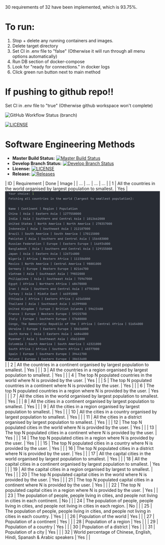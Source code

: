 30 requirements of 32 have been implemented, which is 93.75%.

# To run:

1. Stop + delete any running containers and images.
2. Delete target directory
3. Set CI in .env file to "false" (Otherwise it will run through all menu options automatically)
4. Run DB section of docker-compose
5. Look for "ready for connections." in docker logs
6. Click green run button next to main method

# If pushing to github repo!!

Set CI in .env file to "true" (Otherwise github workspace won't complete)

![GitHub Workflow Status (branch)](https://img.shields.io/github/actions/workflow/status/jamnic1994/groupproject/main.yml?branch=master)

[![LICENSE](https://img.shields.io/github/license/jamnic1994/sem.svg?style=flat-square)](https://github.com/jamnic1994/groupproject/blob/master/LICENSE)

# Software Engineering Methods
- **Master Build Status:** [![Master Build Status](https://img.shields.io/github/actions/workflow/status/jamnic1994/groupproject/main.yml?branch=master)](https://github.com/jamnic1994/groupproject/tree/master)
- **Develop Branch Status:** [![Develop Branch Status](https://img.shields.io/github/actions/workflow/status/jamnic1994/groupproject/main.yml?branch=develop)](https://github.com/jamnic1994/groupproject/tree/develop)
- **License:** [![LICENSE](https://img.shields.io/github/license/jamnic1994/groupproject.svg?style=flat-square)](https://github.com/jamnic1994/groupproject/blob/master/LICENSE)
- **Release:** [![Releases](https://img.shields.io/github/release/jamnic1994/groupproject/all.svg?style=flat-square)](https://github.com/jamnic1994/groupproject/releases)

| ID | Requirement | Done | Image | 
| ... | ... | ... | ... |
| 1 | All the countries in the world organised by largest population to smallest. | Yes | ![1](https://github.com/jamnic1994/GroupProject/blob/master/images/img1.png) |
| 2 | All the countries in a continent organised by largest population to smallest. | Yes |  |
| 3 | All the countries in a region organised by largest population to smallest. | Yes | |
| 4 | The top N populated countries in the world where N is provided by the user. | Yes | |
| 5 | The top N populated countries in a continent where N is provided by the user. | Yes | |
| 6 | The top N populated countries in a region where N is provided by the user. | Yes | |
| 7 | All the cities in the world organised by largest population to smallest. | Yes | |
| 8 | All the cities in a continent organised by largest population to smallest. | Yes | |
| 9 | All the cities in a region organised by largest population to smallest. | Yes | |
| 10 | All the cities in a country organised by largest population to smallest. | Yes | |
| 11 | All the cities in a district organised by largest population to smallest. | Yes | |
| 12 | The top N populated cities in the world where N is provided by the user. | Yes | |
| 13 | The top N populated cities in a continent where N is provided by the user. | Yes | |
| 14 | The top N populated cities in a region where N is provided by the user. | Yes | |
| 15 | The top N populated cities in a country where N is provided by the user. | Yes | |
| 16 | The top N populated cities in a district where N is provided by the user. | Yes | |
| 17 | All the capital cities in the world organised by largest population to smallest. | Yes | |
| 18 | All the capital cities in a continent organised by largest population to smallest. | Yes | |
| 19 | All the capital cities in a region organised by largest to smallest. | Yes | |
| 20 | The top N populated capital cities in the world where N is provided by the user. | Yes | |
| 21 | The top N populated capital cities in a continent where N is provided by the user. | Yes | |
| 22 | The top N populated capital cities in a region where N is provided by the user. | Yes | |
| 23 | The population of people, people living in cities, and people not living in cities in each continent. | No | |
| 24 | The population of people, people living in cities, and people not living in cities in each region. | No | |
| 25 | The population of people, people living in cities, and people not living in cities in each country. | Yes | |
| 26 | Population of the world | Yes | |
| 27 | Population of a continent | Yes | |
| 28 | Population of a region | Yes | |
| 29 | Population of a country | Yes | |
| 30 | Population of a district | Yes | |
| 31 | Population of a city | Yes | |
| 32 | World percentage of Chinese, English, Hindi, Spanash & Arabic speakers | Yes | |


